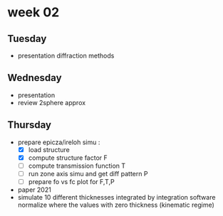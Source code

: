 # week 02
## Tuesday
- presentation diffraction methods

## Wednesday
- presentation
- review 2sphere approx

## Thursday
- prepare epicza/ireloh simu :
    - [x] load structure
    - [x] compute structure factor F
    - [ ] compute transmission function T
    - [ ] run zone axis simu and get diff pattern P
    - [ ] prepare fo vs fc plot for F,T,P

- paper 2021
- simulate 10 different thicknesses integrated by integration software
normalize where the values with zero thickness (kinematic regime)

